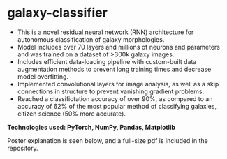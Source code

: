 # galaxy-classifier

- This is a novel residual neural network (RNN) architecture for autonomous classification of galaxy morphologies.
- Model includes over 70 layers and millions of neurons and parameters and was trained on a dataset of >300k galaxy images.
- Includes efficient data-loading pipeline with custom-built data augmentation methods to prevent long training times and decrease model overfitting.
- Implemented convolutional layers for image analysis, as well as a skip connections in structure to prevent vanishing gradient problems.
- Reached a classifictation accuracy of over 90%, as compared to an accuracy of 62% of the most popular method of classifying galaxies, citizen science (50% more accurate).

**Technologies used: PyTorch, NumPy, Pandas, Matplotlib**

Poster explanation is seen below, and a full-size pdf is included in the repository.


